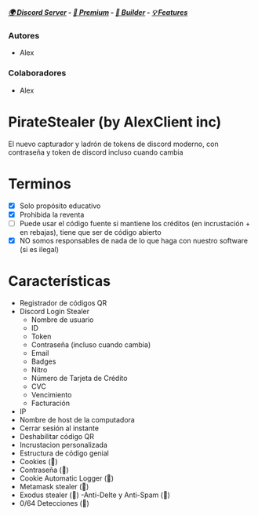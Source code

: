 ##### [🌍 Discord Server](Proximamente) -  [:gem: Premium](Proximamente) - [🔧 Builder](https://github.com/Stanley-GF/Arizona) - [💡 Features](https://github.com/AlexClient/PirateStealer#features) 

### Autores
- Alex

### Colaboradores
- Alex

# PirateStealer (by AlexClient inc)
El nuevo capturador y ladrón de tokens de discord moderno, con contraseña y token de discord incluso cuando cambia

# Terminos
- [x] Solo propósito educativo
- [x] Prohibida la reventa
- [ ] Puede usar el código fuente si mantiene los créditos (en incrustación + en rebajas), tiene que ser de código abierto
- [x] NO somos responsables de nada de lo que haga con nuestro software (si es ilegal)

# Características
- Registrador de códigos QR
- Discord Login Stealer
  - Nombre de usuario
  - ID
  - Token
  - Contraseña (incluso cuando cambia)
  - Email
  - Badges
  - Nitro
  - Número de Tarjeta de Crédito
  - CVC
  - Vencimiento
  - Facturación
- IP
- Nombre de host de la computadora
- Cerrar sesión al instante
- Deshabilitar código QR
- Incrustacion personalizada
- Estructura de código genial
- Cookies (💎)
- Contraseña (💎)
- Cookie Automatic Logger (💎)
- Metamask stealer (💎)
- Exodus stealer (💎)
 -Anti-Delte y Anti-Spam (💎)
- 0/64 Detecciones (💎)
